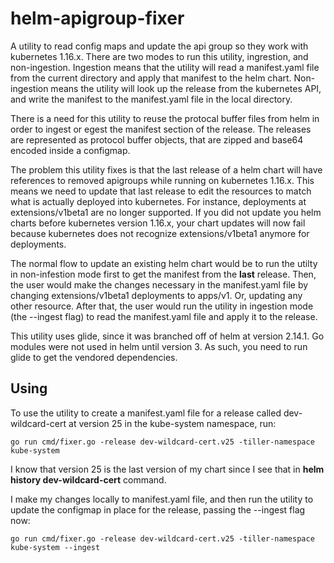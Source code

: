 # helm-apigroup-fixer
A utility to read config maps and update the api group so they work with kubernetes 1.16.x.  There are two modes to run this utility, ingrestion, and non-ingestion.  Ingestion means that the utility will read a manifest.yaml file from the current directory and apply that manifest to the helm chart.  Non-ingestion means the utility will look up the release from the kubernetes API, and write the manifest to the manifest.yaml file in the local directory.  

There is a need for this utility to reuse the protocal buffer files from helm in order to ingest or egest the manifest section of the release.  The releases are represented as protocol buffer objects, that are zipped and base64 encoded inside a configmap.

The problem this utility fixes is that the last release of a helm chart will have references to removed apigroups while running on kubernetes 1.16.x.  This means we need to update that last release to edit the resources to match what is actually deployed into kubernetes.  For instance, deployments at extensions/v1beta1 are no longer supported.  If you did not update you helm charts before kubernetes version 1.16.x, your chart updates will now fail because kubernetes does not recognize extensions/v1beta1 anymore for deployments.

The normal flow to update an existing helm chart would be to run the utilty in non-infestion mode first to get the manifest from the **last** release.  Then, the user would make the changes necessary in the manifest.yaml file by changing extensions/v1beta1 deployments to apps/v1.  Or, updating any other resource.  After that, the user would run the utility in ingestion mode (the --ingest flag) to read the manifest.yaml file and apply it to the release.

This utility uses glide, since it was branched off of helm at version 2.14.1.  Go modules were not used in helm until version 3.  As such, you need to run glide to get the vendored dependencies.





## Using

To use the utility to create a manifest.yaml file for a release called dev-wildcard-cert at version 25 in the kube-system namespace, run: 
```
go run cmd/fixer.go -release dev-wildcard-cert.v25 -tiller-namespace kube-system
```

I know that version 25 is the last version of my chart since I see that in **helm history dev-wildcard-cert** command.

I make my changes locally to manifest.yaml file, and then run the utility to update the configmap in place for the release, passing the --ingest flag now:


```
go run cmd/fixer.go -release dev-wildcard-cert.v25 -tiller-namespace kube-system --ingest
```

